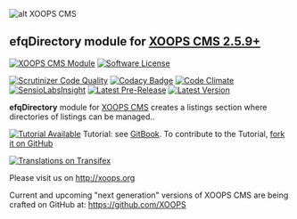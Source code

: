 ![alt XOOPS CMS](http://xoops.org/images/logoXoops4GithubRepository.png)
## efqDirectory module for  [XOOPS CMS 2.5.9+](https://xoops.org)
[![XOOPS CMS Module](https://img.shields.io/badge/XOOPS%20CMS-Module-blue.svg)](http://xoops.org)
[![Software License](https://img.shields.io/badge/license-GPL-brightgreen.svg?style=flat)](LICENSE)

[![Scrutinizer Code Quality](https://img.shields.io/scrutinizer/g/XoopsModules25x/efqdirectory.svg?style=flat)](https://scrutinizer-ci.com/g/XoopsModules25x/efqdirectory/?branch=master)
[![Codacy Badge](https://api.codacy.com/project/badge/Grade/30de0f38c166432db7e482c7897ea257)](https://www.codacy.com/app/mambax7/efqdirectory_2)
[![Code Climate](https://img.shields.io/codeclimate/github/XoopsModules25x/efqdirectory.svg?style=flat)](https://codeclimate.com/github/XoopsModules25x/efqdirectory)
[![SensioLabsInsight](https://insight.sensiolabs.com/projects/350cffbb-7a63-4346-a443-1c52eace554a/mini.png)](https://insight.sensiolabs.com/projects/350cffbb-7a63-4346-a443-1c52eace554a)
[![Latest Pre-Release](https://img.shields.io/github/tag/XoopsModules25x/efqdirectory.svg?style=flat)](https://github.com/XoopsModules25x/efqdirectory/tags/)
[![Latest Version](https://img.shields.io/github/release/XoopsModules25x/efqdirectory.svg?style=flat)](https://github.com/XoopsModules25x/efqdirectory/releases/)

**efqDirectory** module for [XOOPS CMS](http://xoops.org) creates a listings section where directories of listings can be managed..

[![Tutorial Available](http://xoops.org/images/tutorial-available-blue.svg)](https://www.gitbook.com/book/xoops/efqdirectory-tutorial/) Tutorial: see [GitBook](https://www.gitbook.com/book/xoops/efqdirectory-tutorial/).
To contribute to the Tutorial, [fork it on GitHub](https://github.com/XoopsDocs/efqdirectory-tutorial)

[![Translations on Transifex](http://xoops.org/images/translations-transifex-blue.svg)](https://www.transifex.com/xoops)

Please visit us on http://xoops.org

Current and upcoming "next generation" versions of XOOPS CMS are being crafted on GitHub at: https://github.com/XOOPS
